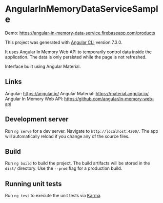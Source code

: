 # AngularInMemoryDataServiceSample
Demo: https://angular-in-memory-data-service.firebaseapp.com/products

This project was generated with [Angular CLI](https://github.com/angular/angular-cli) version 7.3.0.

It uses Angular In Memory Web API to temporarily control data inside the application.
The data is only persisted while the page is not refreshed.

Interface built using Angular Material.

## Links
Angular: https://angular.io/
Angular Material: https://material.angular.io/
Angular In Memory Web API: https://github.com/angular/in-memory-web-api

## Development server

Run `ng serve` for a dev server. Navigate to `http://localhost:4200/`. The app will automatically reload if you change any of the source files.

## Build

Run `ng build` to build the project. The build artifacts will be stored in the `dist/` directory. Use the `--prod` flag for a production build.

## Running unit tests

Run `ng test` to execute the unit tests via [Karma](https://karma-runner.github.io).
